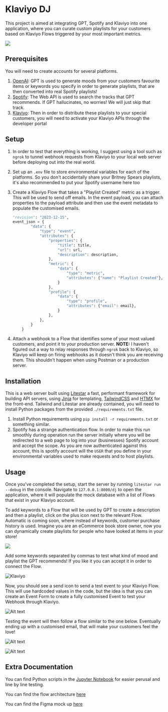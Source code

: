 # Klaviyo DJ

This project is aimed at integrating GPT, Spotify and Klaviyo into one application, where you can curate custom playlists for your customers based on Klaviyo Flows triggered by your most important metrics.

![](dev/klaviyo.png)

## Prerequisites

You will need to create accounts for several platforms.

1. [OpenAI](https://platform.openai.com/): GPT is used to generate moods from your customers favourite items or keywords you specify in order to generate playlists, that are then converted into real Spotify playlists!
2. [Spotify](https://developer.spotify.com/documentation/web-api): The Web API is used to search the tracks that GPT recommends. If GPT hallucinates, no worries! We will just skip that track.
3. [Klaviyo](https://developers.klaviyo.com/en/reference/api_overview): Then in order to distribute these playlists to your special customers, you will need to activate your Klaviyo APIs through the developer portal

## Setup

1. In order to test that everything is working, I suggest using a tool such as `ngrok` to tunnel webhook requests from Klaviyo to your local web server before deploying out into the real world.
2. Set up an `.env` file to store environmental variables for each of the platforms. So you don't accidentally share your Britney Spears playlists, it's also recommended to put your Spotify username here too
3. Create a Klaviyo Flow that takes a "Playlist Created" metric as a trigger. This will be used to send off emails. In the event payload, you can attach properties to the payload attribute and then use the event metadata to populate the customised emails.

    ``` python
    "revision": "2023-12-15",
    event_json = {
            "data": {
                "type": "event",
                "attributes": {
                    "properties": {
                        "title": title,
                        "url": url,
                        "description": description,
                    },
                    "metric": {
                        "data": {
                            "type": "metric",
                            "attributes": {"name": "Playlist Created"},
                        }
                    },
                    "profile": {
                        "data": {
                            "type": "profile",
                            "attributes": {"email": email},
                        }
                    },
                },
            }
        }
    ```

4. Attach a webhook to a Flow that identifies some of your most valued customers, and point it to your production server. __NOTE:__ I haven't figured out a way to relay responses through `ngrok` back to Klaviyo, so Klaviyo will keep on firing webhooks as it doesn't think you are receiving them. This shouldn't happen when using Postman or a production server.

## Installation

This is a web server built using [Litestar](https://litestar.dev/) a fast, performant framework for building API servers, using [Jinja](https://jinja.palletsprojects.com/en/3.0.x/templates/) for templating, [TailwindCSS](https://tailwindcss.com/) and [HTMX](https://htmx.org/) for the front-end. Tailwind and Litestar are already contained, you will need to install Python packages from the provided `./requirements.txt` file.

1. Install Python requirements using `pip install -r requirements.txt` or something similar.
2. Spotify has a strange authentication flow. In order to make this run smoothly during operation run the server initially where you will be redirected to a web page to log into your (businesses) Spotify account and accept the scope. As you are now authenticated against this account, this is spotify account will the `USER` that you define in your environmental variables used to make requests and to host playlists.

## Usage

Once you've completed the setup, start the server by running `litestar run --debug` in the console. Navigate to `127.0.0.1:8000/dj` to open the application, where it will populate the mock database with a list of Flows that exist in your Klaviyo account.

To add keywords to a Flow that will be used by GPT to create a description and then a playlist, click on the plus icon next to the relevant Flow. Automatic is coming soon, where instead of keywords, customer purchase history is used. Imagine you are an eCommerce book store owner, now you can dynamically create playlists for people who have looked at items in your store!

![](dev/add_keyword.png)

Add some keywords separated by commas to test what kind of mood and playlist the GPT recommends! If you like it you can accept it in order to connect the Flow.

![Klaviyo](dev/test_playlist.png)

Now, you should see a send icon to send a test event to your Klaviyo Flow. This will use hardcoded values in the code, but the idea is that you can create an Event Form to create a fully customised Event to test your Webhook through Klaviyo.

![Alt text](dev/test_event.png)

Testing the event will then follow a flow similar to the one below. Eventually ending up with a customised email, that will make your customers feel the love!

![Alt text](dev/event_architecture.png)

![Alt text](dev/email.png)

## Extra Documentation

You can find Python scripts in the [Jupyter Notebook](notebooks/klaviyo_client.ipynb) for easier perusal and line by line testing.

You can find the flow architecture [here](https://app.eraser.io/workspace/gTaeQN7Ub0R4l6eG5oUt?origin=share)

You can find the Figma mock up [here](https://www.figma.com/file/2SR0z813DlVqaLcJPhJjEa/Klaviyo-DJ?type=design&node-id=0%3A1&mode=design&t=vo4dKx9SkfOaPJto-1)
